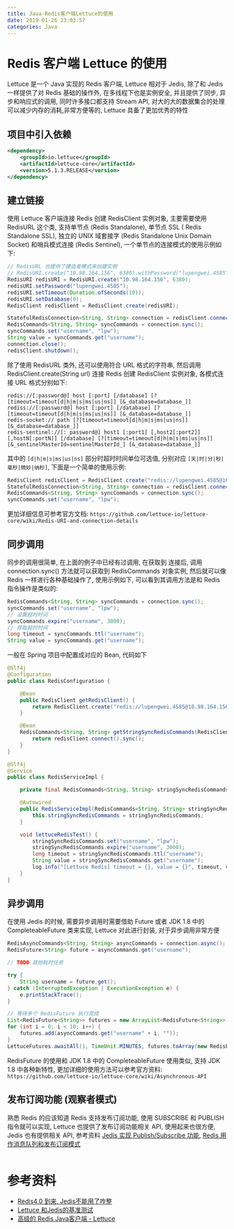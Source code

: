 ```yaml
---
title: Java-Redis客户端Lettuce的使用
date: 2019-01-26 23:03:57
categories: Java
---
```


# Redis 客户端 Lettuce 的使用

Lettuce 是一个 Java 实现的 Redis 客户端, Lettuce 相对于 Jedis, 除了和 Jedis 一样提供了对 Redis 基础的操作外, 在多线程下也是实例安全, 并且提供了同步, 异步和响应式的调用, 同时许多接口都支持 Stream API, 对大的大的数据集合的处理可以减少内存的消耗,非常方便等的, Lettuce 具备了更加优秀的特性

## 项目中引入依赖

```xml
<dependency>
    <groupId>io.lettuce</groupId>
    <artifactId>lettuce-core</artifactId>
    <version>5.1.3.RELEASE</version>
</dependency>
```

<!-- more -->

## 建立链接

使用 Lettuce 客户端连接 Redis 创建 RedisClient 实例对象, 主要需要使用 RedisURL 这个类, 支持单节点 (Redis Standalone), 单节点 SSL ( Redis Standalone SSL), 独立的 UNIX 域套接字 (Redis Standalone Unix Domain Socket) 和哨兵模式连接 (Redis Sentinel), 一个单节点的连接模式的使用示例如下:

```java
// RedisURL 也提供了建造者模式来创建实例
// RedisURI.create("10.98.164.156", 6380).withPassword("lupengwei.4585").build();
RedisURI redisURI = RedisURI.create("10.98.164.156", 6380);
redisURI.setPassword("lupengwei.4585");
redisURI.setTimeout(Duration.ofSeconds(10));
redisURI.setDatabase(0);
RedisClient redisClient = RedisClient.create(redisURI);

StatefulRedisConnection<String, String> connection = redisClient.connect();
RedisCommands<String, String> syncCommands = connection.sync();
syncCommands.set("username", "lpw");
String value = syncCommands.get("username");
connection.close();
redisClient.shutdown();
```

除了使用 RedisURL 类外, 还可以使用符合 URL 格式的字符串, 然后调用 RedisClient.create(String url) 连接 Redis 创建 RedisClient 实例对象, 各模式连接 URL 格式分别如下:

```text
redis://[:password@] host [:port] [/database] [?[timeout=timeout[d|h|m|s|ms|us|ns]] [&_database=database_]]
rediss://[:password@] host [:port] [/database] [?[timeout=timeout[d|h|m|s|ms|us|ns]] [&_database=database_]]
redis-socket:// path [?[timeout=timeout[d|h|m|s|ms|us|ns]] [&_database=database_]]
redis-sentinel://[: password@] host1 [:port1] [,host2[:port2]] [,hostN[:portN]] [/database] [?[timeout=timeout[d|h|m|s|ms|us|ns]] [&_sentinelMasterId=sentinelMasterId_] [&_database=database_]]
```

其中的 `[d|h|m|s|ms|us|ns]` 部分时超时时间单位可选值, 分别对应 `[天|时|分|秒|毫秒|微妙|纳秒]`, 下面是一个简单的使用示例:

```java
RedisClient redisClient = RedisClient.create("redis://lupengwei.4585@10.98.164.156:6380/0?timeout=10s");
StatefulRedisConnection<String, String> connection = redisClient.connect();
RedisCommands<String, String> syncCommands = connection.sync();
syncCommands.set("username", "lpw");
```

更加详细信息可参考官方文档: `https://github.com/lettuce-io/lettuce-core/wiki/Redis-URI-and-connection-details`

## 同步调用

同步的调用很简单, 在上面的例子中已经有过调用, 在获取到 连接后, 调用 connection.sync() 方法就可以获取到 RedisCommands 对象实例, 然后就可以像 Redis 一样进行各种基础操作了, 使用示例如下, 可以看到其调用方法是和 Redis 指令操作是类似的:

```java
RedisCommands<String, String> syncCommands = connection.sync();
syncCommands.set("username", "lpw");
// 设置超时时间
syncCommands.expire("username", 3000);
// 获取超时时间
long timeout = syncCommands.ttl("username");
String value = syncCommands.get("username");
```

一般在 Spring 项目中配置成对应的 Bean, 代码如下

```java
@Slf4j
@Configuration
public class RedisConfiguration {

    @Bean
    public RedisClient getRedisClient() {
        return RedisClient.create("redis://lupengwei.4585@10.98.164.156:6380/0?timeout=10s");
    }

    @Bean
    RedisCommands<String, String> getStringSyncRedisCommands(RedisClient redisClient) {
        return redisClient.connect().sync();
    }
}

@Slf4j
@Service
public class RedisServiceImpl {

    private final RedisCommands<String, String> stringSyncRedisCommands;

    @Autowired
    public RedisServiceImpl(RedisCommands<String, String> stringSyncRedisCommands) {
        this.stringSyncRedisCommands = stringSyncRedisCommands;
    }

    void lettuceRedisTest() {
        stringSyncRedisCommands.set("username", "lpw");
        stringSyncRedisCommands.expire("username", 3000);
        long timeout = stringSyncRedisCommands.ttl("username");
        String value = stringSyncRedisCommands.get("username");
        log.info("[Lettuce Redis] timeout = {}, value = {}", timeout, value);
    }
}
```

## 异步调用

在使用 Jedis 的时候, 需要异步调用时需要借助 Future 或者 JDK 1.8 中的 CompleteableFuture 类来实现, Lettuce 对此进行封装, 对于异步调用非常方便

```java
RedisAsyncCommands<String, String> asyncCommands = connection.async();
RedisFuture<String> future = asyncCommands.get("username");

// TODO 其他耗时任务

try {
    String username = future.get();
} catch (InterruptedException | ExecutionException e) {
    e.printStackTrace();
}

// 等待多个 RedisFuture 执行完成
List<RedisFuture<String>> futures = new ArrayList<RedisFuture<String>>();
for (int i = 0; i < 10; i++) {
    futures.add(asyncCommands.get("username" + i, ""));
}
LettuceFutures.awaitAll(1, TimeUnit.MINUTES, futures.toArray(new RedisFuture[futures.size()]));
```

RedisFuture 的使用和 JDK 1.8 中的 CompleteableFuture 使用类似, 支持 JDK 1.8 中各种新特性, 更加详细的使用方法可以参考官方资料: `https://github.com/lettuce-io/lettuce-core/wiki/Asynchronous-API`

## 发布订阅功能 (观察者模式)

熟悉 Redis 的应该知道 Redis 支持发布订阅功能, 使用 SUBSCRIBE 和 PUBLISH 指令就可以实现, Lettuce 也提供了发布订阅功能相关 API, 使用起来也很方便, Jedis 也有提供相关 API, 参考资料 [Jedis 实现 Publish/Subscribe 功能](https://blog.csdn.net/lihao21/article/details/48370687), [Redis 用作消息队列和发布订阅模式](https://zhuanlan.zhihu.com/p/52734627)

```java

```

# 参考资料

* [Redis4.0 到来, Jedis不能用了咋整](https://zhuanlan.zhihu.com/p/32348602)
* [Lettuce 和Jedis的基准测试](https://juejin.im/post/5bc6d5d2e51d450e7a2541e8)
* [高级的 Redis Java客户端 - Lettuce](https://cloud.tencent.com/developer/article/1142355)